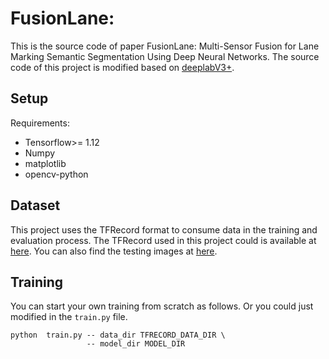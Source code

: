 # FusionLane: 
This is the source code of paper FusionLane: Multi-Sensor Fusion for Lane Marking Semantic Segmentation Using Deep Neural Networks. The source code of this project is modified based on [deeplabV3+](https://github.com/rishizek/tensorflow-deeplab-v3-plus).

## Setup
Requirements:

* Tensorflow>= 1.12
* Numpy
* matplotlib
* opencv-python

## Dataset
This project uses the TFRecord format to consume data in the training and evaluation process. The TFRecord used in this project could is available at [here](https://drive.google.com/open?id=1wOLO--uDOpd6jECevHjf07-WMx_FEf_e "Tfrecord"). You can also find the testing images at [here](https://drive.google.com/open?id=1SCQfyd51qJYDunB8KauPky19CQyFaFoS).

## Training
You can start your own training from scratch as follows. Or you could just modified in the `train.py` file.
``` 
python  train.py -- data_dir TFRECORD_DATA_DIR \
                 -- model_dir MODEL_DIR
```
